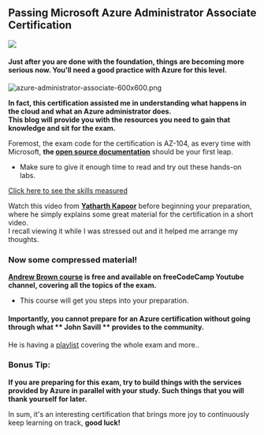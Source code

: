 ## Passing Microsoft Azure Administrator Associate Certification
![](https://cdn.hashnode.com/res/hashnode/image/upload/v1654533771084/-iNL1W-cT.gif?w=1600&h=840&fit=crop&crop=entropy&auto=format,compress&gif-q=60&format=webm)
#### Just after you are done with the foundation, things are becoming more serious now. You'll need a good practice with Azure for this level.
![azure-administrator-associate-600x600.png](https://cdn.hashnode.com/res/hashnode/image/upload/v1647184133907/9qM-u0VO6.png)

**In fact, this certification assisted me in understanding what happens in the cloud and what an Azure administrator does. <br> This blog will provide you with the resources you need to gain that knowledge and sit for the exam.**

Foremost, the exam code for the certification is AZ-104, as every time with Microsoft, **the [open source documentation](https://docs.microsoft.com/en-us/learn/certifications/exams/az-104)** should be your first leap.

- Make sure to give it enough time to read and try out these hands-on labs. 


 [Click here to see the skills measured](https://query.prod.cms.rt.microsoft.com/cms/api/am/binary/RE4pCWy)


Watch this video from **[Yatharth Kapoor](https://www.youtube.com/watch?v=2nxEF1XswIo&t=427s)** before beginning your preparation, where he simply explains some great material for the certification in a short video. <br> I recall viewing it while I was stressed out and it helped me arrange my thoughts.




### Now some compressed material!
**[Andrew Brown course](https://www.youtube.com/watch?v=10PbGbTUSAg&t=426s) is free and available on freeCodeCamp Youtube channel, covering all the topics of the exam.**

- This course will get you steps into your preparation.


#### Importantly, you cannot prepare for an Azure certification without going through what ** John Savill ** provides to the community.
He is having a [playlist](https://www.youtube.com/watch?v=VOod_VNgdJk&list=PLlVtbbG169nGlGPWs9xaLKT1KfwqREHbs) covering the whole exam and more..


### Bonus Tip:
**If you are preparing for this exam, try to build things with the services provided by Azure in parallel with your study.
Such things that you will thank yourself for later.**

 In sum, it's an interesting certification that brings more joy to continuously keep learning on track, **good luck!**









